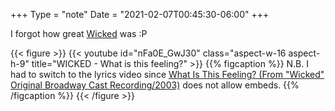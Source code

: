 +++
Type = "note"
Date = "2021-02-07T00:45:30-06:00"
+++

I forgot how great [Wicked](https://album.link/i/1440802426) was :P

{{< figure >}}
{{< youtube id="nFa0E_GwJ30" class="aspect-w-16 aspect-h-9" title="WICKED - What is this feeling?" >}}
{{% figcaption %}}
N.B. I had to switch to the lyrics video since [What Is This Feeling? (From "Wicked" Original Broadway Cast Recording/2003)](https://www.youtube.com/watch?v=dk3H2yvsH-U) does not allow embeds.
{{% /figcaption %}}
{{< /figure >}}
